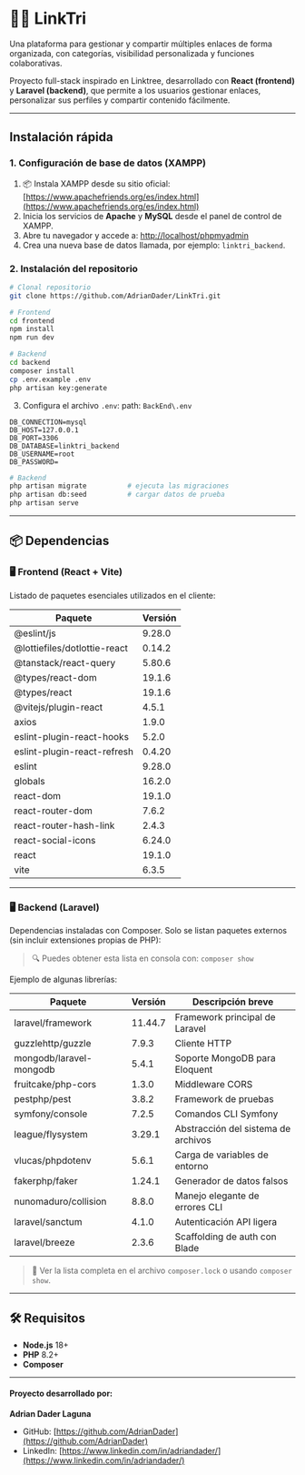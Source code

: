 # ⛓️‍💥 LinkTri

Una plataforma para gestionar y compartir múltiples enlaces de forma organizada, con categorías, visibilidad personalizada y funciones colaborativas.

Proyecto full-stack inspirado en Linktree, desarrollado con **React (frontend)** y **Laravel (backend)**, que permite a los usuarios gestionar enlaces, personalizar sus perfiles y compartir contenido fácilmente.


---
## Instalación rápida
### 1. Configuración de base de datos (XAMPP)

1. 📦 Instala XAMPP desde su sitio oficial: [https://www.apachefriends.org/es/index.html](https://www.apachefriends.org/es/index.html)
2. Inicia los servicios de **Apache** y **MySQL** desde el panel de control de XAMPP.
3. Abre tu navegador y accede a: [http://localhost/phpmyadmin](http://localhost/phpmyadmin)
4. Crea una nueva base de datos llamada, por ejemplo: `linktri_backend`.



### 2. Instalación del repositorio

```bash
# Clonal repositorio
git clone https://github.com/AdrianDader/LinkTri.git

# Frontend
cd frontend
npm install
npm run dev

# Backend
cd backend
composer install
cp .env.example .env
php artisan key:generate

```
3. Configura el archivo `.env`: path: `BackEnd\.env`

```env
DB_CONNECTION=mysql
DB_HOST=127.0.0.1
DB_PORT=3306
DB_DATABASE=linktri_backend
DB_USERNAME=root
DB_PASSWORD=
```

```bash
# Backend
php artisan migrate          # ejecuta las migraciones
php artisan db:seed          # cargar datos de prueba
php artisan serve

```
---

## 📦 Dependencias

### 🖥️ Frontend (React + Vite)

Listado de paquetes esenciales utilizados en el cliente:

| Paquete                            | Versión  |
|------------------------------------|----------|
| @eslint/js                         | 9.28.0   |
| @lottiefiles/dotlottie-react       | 0.14.2   |
| @tanstack/react-query              | 5.80.6   |
| @types/react-dom                   | 19.1.6   |
| @types/react                       | 19.1.6   |
| @vitejs/plugin-react               | 4.5.1    |
| axios                              | 1.9.0    |
| eslint-plugin-react-hooks          | 5.2.0    |
| eslint-plugin-react-refresh        | 0.4.20   |
| eslint                             | 9.28.0   |
| globals                            | 16.2.0   |
| react-dom                          | 19.1.0   |
| react-router-dom                   | 7.6.2    |
| react-router-hash-link             | 2.4.3    |
| react-social-icons                 | 6.24.0   |
| react                              | 19.1.0   |
| vite                               | 6.3.5    |

---

### 🖥️ Backend (Laravel)

Dependencias instaladas con Composer. Solo se listan paquetes externos (sin incluir extensiones propias de PHP):

> 🔍 Puedes obtener esta lista en consola con: `composer show`

Ejemplo de algunas librerías:

| Paquete                             | Versión   | Descripción breve |
|-------------------------------------|-----------|--------------------|
| laravel/framework                   | 11.44.7   | Framework principal de Laravel |
| guzzlehttp/guzzle                   | 7.9.3     | Cliente HTTP |
| mongodb/laravel-mongodb             | 5.4.1     | Soporte MongoDB para Eloquent |
| fruitcake/php-cors                  | 1.3.0     | Middleware CORS |
| pestphp/pest                        | 3.8.2     | Framework de pruebas |
| symfony/console                     | 7.2.5     | Comandos CLI Symfony |
| league/flysystem                    | 3.29.1    | Abstracción del sistema de archivos |
| vlucas/phpdotenv                    | 5.6.1     | Carga de variables de entorno |
| fakerphp/faker                      | 1.24.1    | Generador de datos falsos |
| nunomaduro/collision                | 8.8.0     | Manejo elegante de errores CLI |
| laravel/sanctum                     | 4.1.0     | Autenticación API ligera |
| laravel/breeze                      | 2.3.6     | Scaffolding de auth con Blade |

> 📄 Ver la lista completa en el archivo `composer.lock` o usando `composer show`.

---

## 🛠 Requisitos

- **Node.js** 18+
- **PHP** 8.2+
- **Composer**

---

#### Proyecto desarrollado por:

**Adrian Dader Laguna**  
- GitHub: [https://github.com/AdrianDader](https://github.com/AdrianDader)  
- LinkedIn: [https://www.linkedin.com/in/adriandader/](https://www.linkedin.com/in/adriandader/)


